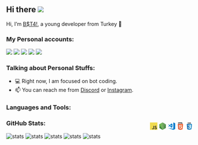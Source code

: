    <h2 align="left">Hi there <img src="https://raw.githubusercontent.com/MartinHeinz/MartinHeinz/master/wave.gif" width="30px"></h2>
      <p align="left">Hi, I’m <a href="https://github.com/beT4w">B$T4!</a>, a young developer from Turkey 🚀</p>
   <h3>My Personal accounts:</h3>
   <p align="left">
      <a href="https://discord.com/users/780891365063917572" target"blank_"><img src="https://img.shields.io/badge/discord%20-7289DA.svg?&style=for-the-badge&logo=discord&logoColor=white"></a>
      <a href="https://open.spotify.com/user/11145406245?si=e8ca2aa060d848f5" target"blank_"><img src="https://img.shields.io/badge/Spotify%20-1ed760.svg?&style=for-the-badge&logo=spotify&logoColor=white"></a>
      <a href="https://www.youtube.com/channel/UCl1UN9W3Tltin3fuSlyefmg" target"blank_"><img src="https://img.shields.io/badge/youtube%20-ff0000.svg?&style=for-the-badge&logo=youtube&logoColor=white"></a>
      <a href="https://www.instagram.com/atako.05/?hl=tr" target"blank_"><img src="https://img.shields.io/badge/INSTAGRAM%20-DC3175.svg?&style=for-the-badge&logo=instagram&logoColor=white"></a>
      <a href="https://github.com/beT4w" target"blank_"><img src="https://img.shields.io/badge/GitHub%20-191717.svg?&style=for-the-badge&logo=github&logoColor=white"></a>
   </p>
   <h3>Talking about Personal Stuffs:</h3>
   <ul>
   <li>💻 Right now, I am focused on bot coding.</li>
   <li>📫 You can reach me from <a href="https://discord.com/users/780891365063917572" target"blank_">Discord</a> or <a href="https://www.instagram.com/atako.05/?hl=tr" target="_blank">Instagram</a>.</li>
   </ul>
   <h3>Languages and Tools:</h3>
   <p style="float:right">
      <code><img height="20" src="https://raw.githubusercontent.com/github/explore/80688e429a7d4ef2fca1e82350fe8e3517d3494d/topics/javascript/javascript.png"></code>
      <code><img height="20" src="https://raw.githubusercontent.com/github/explore/80688e429a7d4ef2fca1e82350fe8e3517d3494d/topics/nodejs/nodejs.png"></code>
      <code><img height="20" src="https://raw.githubusercontent.com/github/explore/80688e429a7d4ef2fca1e82350fe8e3517d3494d/topics/visual-studio-code/visual-studio-code.png"></code>
      <code><img height="20" src="https://raw.githubusercontent.com/github/explore/80688e429a7d4ef2fca1e82350fe8e3517d3494d/topics/html/html.png"></code>
      <code><img height="20" src="https://raw.githubusercontent.com/github/explore/80688e429a7d4ef2fca1e82350fe8e3517d3494d/topics/css/css.png"></code>
   </p>
   <h3 align="left">GitHub Stats:</h3>
   <p align="left">
      <img src="https://img.wattpad.com/273d824473ff91f1a9887ba7a445e234a9db5471/68747470733a2f2f73332e616d617a6f6e6177732e636f6d2f776174747061642d6d656469612d736572766963652f53746f7279496d6167652f5164315072715650676f567978513d3d2d3739343337363137362e313632633932376635613039383465333538343936373539333437312e676966" width="%100" height="150px" alt="stats" />
      <img src="https://data.whicdn.com/images/283588863/original.gif" width="%100" height="150px" alt="stats" />
      <img src="https://media1.giphy.com/media/W2tyCOVUFfafBm6U2j/giphy.gif?cid=ecf05e47c6s811778vtm0fsbsnzdsla0yiw0hoo8a8wyqvat&rid=giphy.gif" width="%100" height="150px" alt="stats" />
      <img src="https://media4.giphy.com/media/VdDfqFkKUpwrlxh1np/giphy.gif?cid=ecf05e476rgysajghskmcm4kvf3jl2xzvuv6a0stccgfr7t8&rid=giphy.gif" width="%100" height="150px" alt="stats" />
      <img src="https://media0.giphy.com/media/3oz8xzPSSuQBZqWDJe/giphy.gif?cid=ecf05e47vrusoqg8v7bk94eawy532vge6dee2ohr8sn1l8x6&rid=giphy.gif" width="%100" height="150px" alt="stats" /> 
   </p>
